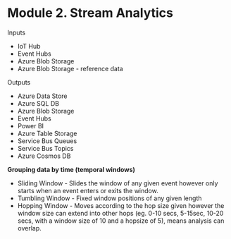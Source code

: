 <h1><strong>Module 2. Stream Analytics</strong></h1>

<p>Inputs</p>

<ul>
	<li>IoT Hub</li>
	<li>Event Hubs</li>
	<li>Azure Blob Storage</li>
	<li>Azure Blob Storage - reference data</li>
</ul>

<p>Outputs</p>

<ul>
	<li>Azure Data Store</li>
	<li>Azure SQL DB</li>
	<li>Azure Blob Storage</li>
	<li>Event Hubs</li>
	<li>Power BI</li>
	<li>Azure Table Storage</li>
	<li>Service Bus Queues</li>
	<li>Service Bus Topics</li>
	<li>Azure Cosmos DB</li>
</ul>

<p><strong>Grouping data by time (temporal windows)</strong></p>

<ul>
	<li>Sliding Window - Slides the window of any given event however only starts when an event enters or exits the window.</li>
	<li>Tumbling Window - Fixed window positions of any given length</li>
	<li>Hopping Window - Moves according to the hop size given however the window size can extend into other hops (eg. 0-10 secs, 5-15sec, 10-20 secs, with a window size of 10 and a hopsize of 5), means analysis can overlap.</li>
</ul>